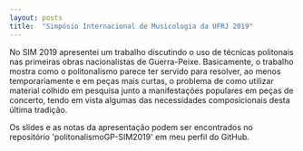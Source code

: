 ```yaml
---
layout: posts
title:  "Simpósio Internacional de Musicologia da UFRJ 2019"
---
```


No SIM 2019 apresentei um trabalho discutindo o uso de técnicas politonais nas primeiras obras nacionalistas de Guerra-Peixe. Basicamente, o trabalho mostra como o politonalismo parece ter servido para resolver, ao menos temporariamente e em peças mais curtas, o problema de como utilizar material colhido em pesquisa junto a manifestações populares em peças de concerto, tendo em vista algumas das necessidades composicionais desta última tradição.

Os slides e as notas da apresentação podem ser encontrados no repositório 'politonalismoGP-SIM2019' em meu perfil do GitHub.
